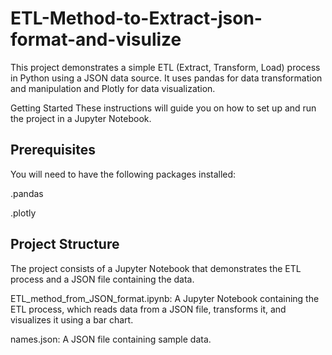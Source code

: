 # ETL-Method-to-Extract-json-format-and-visulize

This project demonstrates a simple ETL (Extract, Transform, Load) process in Python using a JSON data source. It uses pandas for data transformation and manipulation and Plotly for data visualization.

Getting Started
These instructions will guide you on how to set up and run the project in a Jupyter Notebook.

## Prerequisites
You will need to have the following packages installed:

.pandas

.plotly

## Project Structure
The project consists of a Jupyter Notebook that demonstrates the ETL process and a JSON file containing the data.

ETL_method_from_JSON_format.ipynb: A Jupyter Notebook containing the ETL process, which reads data from a JSON file, transforms it, and visualizes it using a bar chart.

names.json: A JSON file containing sample data.
